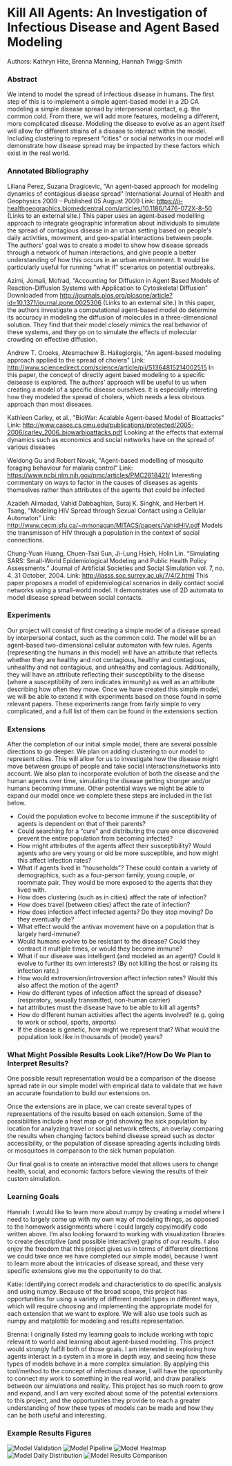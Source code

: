 # Kill All Agents: An Investigation of Infectious Disease and Agent Based Modeling
Authors: Kathryn Hite, Brenna Manning, Hannah Twigg-Smith

### Abstract
We intend to model the spread of infectious disease in humans. The first step of this is to implement a simple agent-based model in a 2D CA modeling a simple disease spread by interpersonal contact, e.g. the common cold. From there, we will add more features, modeling a different, more complicated disease. Modeling the disease to evolve as an agent itself will allow for different strains of a disease to interact within the model.  Including clustering to represent “cities” or social networks in our model will demonstrate how disease spread may be impacted by these factors which exist in the real world. 

### Annotated Bibliography
Liliana Perez, Suzana Dragicevic, "An agent-based approach for modeling dynamics of contagious disease spread" International Journal of Health and Geophysics 2009 – Published 05 August 2009 Link: https://ij-healthgeographics.biomedcentral.com/articles/10.1186/1476-072X-8-50 (Links to an external site.) 
This paper uses an agent-based modelling approach to integrate geographic information about individuals to simulate the spread of contagious disease in an urban setting based on people's daily activities, movement, and geo-spatial interactions between people. The authors' goal was to create a model to show how disease spreads through a network of human interactions, and give people a better understanding of how this occurs in an urban environment. It would be particularly useful for running "what if" scenarios on potential outbreaks.

Azimi, Jomali, Mofrad, “Accounting for Diffusion in Agent Based Models of Reaction-Diffusion Systems with Application to Cytoskeletal Diffusion” Downloaded from http://journals.plos.org/plosone/article?id=10.1371/journal.pone.0025306 (Links to an external site.) In this paper, the authors investigate a computational agent-based model do determine its accuracy in modeling the diffusion of molecules in a three-dimensional solution. They find that their model closely mimics the real behavior of these systems, and they go on to simulate the effects of molecular crowding on effective diffusion.

Andrew T. Crooks, Atesmachew B. Hailegiorgis, "An agent-based modeling approach applied to the spread of cholera" Link: http://www.sciencedirect.com/science/article/pii/S1364815214002515 In this paper, the concept of directly agent based modeling to a specific deisease is explored. The authors' approach will be useful to us when creating a model of a specific disease ourselves. It is especially intereting how they modeled the spread of cholera, which needs a less obvious approach than most diseases.

Kathleen Carley, et al., "BioWar: Acalable Agent-based Model of Bioattacks" Link: http://www.casos.cs.cmu.edu/publications/protected/2005-2006/carley_2006_biowarbioattacks.pdf Looking at the effects that external dynamics such as economics and social networks have on the spread of various diseases

Weidong Gu and Robert Novak, "Agent-based modelling of mosquito foraging behaviour for malaria control" Link: https://www.ncbi.nlm.nih.gov/pmc/articles/PMC2818421/ Interesting commentary on ways to factor in the causes of diseases as agents themselves rather than attributes of the agents that could be infected

Azadeh Alimadad, Vahid Dabbaghian, Suraj K. Singhk, and Herbert H. Tsang, “Modeling HIV Spread through Sexual Contact using a Cellular Automaton” Link: http://www.cecm.sfu.ca/~mmonagan/MITACS/papers/VahidHIV.pdf  Models the transmisson of HIV through a population in the context of social connections. 

Chung-Yuan Huang, Chuen-Tsai Sun, Ji-Lung Hsieh, Holin Lin. “Simulating SARS: Small-World Epidemiological Modeling and Public Health Policy Assessments.”  Journal of Artificial Societies and Social Simulation vol. 7, no. 4. 31 October, 2004.
Link: http://jasss.soc.surrey.ac.uk/7/4/2.html  This paper proposes a model of epidemiological scenarios in daily contact social networks using a small-world model. It demonstrates use of 2D automata to model disease spread between social contacts.


### Experiments
Our project will consist of first creating a simple model of a disease spread by interpersonal contact, such as the common cold. The model will be an agent-based two-dimensional cellular automaton with few rules. Agents (representing the humans in this model) will have an attribute that reflects whether they are healthy and not contagious, healthy and contagious, unhealthy and not contagious, and unhealthy and contagious. Additionally, they will have an attribute reflecting their susceptibility to the disease (where a susceptibility of zero indicates immunity) as well as an attribute describing how often they move.
Once we have created this simple model, we will be able to extend it with experiments based on those found in some relevant papers. These experiments range from fairly simple to very complicated, and a full list of them can be found in the extensions section.

### Extensions
After the completion of our initial simple model, there are several possible directions to go deeper. We plan on adding clustering to our model to represent cities. This will allow for us to investigate how the disease might move between groups of people and take social interactions/networks into account. We also plan to incorporate evolution of both the disease and the human agents over time, simulating the disease getting stronger and/or humans becoming immune. Other potential ways we might be able to expand our model once we complete these steps are included in the list below.


- Could the population evolve to become immune if the susceptibility of agents is dependent on that of their parents?
- Could searching for a “cure” and distributing the cure once discovered prevent the entire population from becoming infected?
- How might attributes of the agents affect their susceptibility? Would agents who are very young or old be more susceptible, and how might this affect infection rates?
- What if agents lived in “households”? These could contain a variety of demographics, such as a four-person family, young couple, or roommate pair. They would be more exposed to the agents that they lived with.
- How does clustering (such as in cities) affect the rate of infection?
- How does travel (between cities) affect the rate of infection?
- How does infection affect infected agents? Do they stop moving? Do they eventually die?
- What effect would the antivax movement have on a population that is largely herd-immune?
- Would humans evolve to be resistant to the disease? Could they contract it multiple times, or would they become immune?
- What if our disease was intelligent (and modeled as an agent)? Could it evolve to further its own interests? (By not killing the host or raising its infection rate.)
- How would extroversion/introversion affect infection rates? Would this also affect the motion of the agent?
- How do different types of infection affect the spread of disease? (respiratory, sexually transmitted, non-human carrier)
- hat attributes must the disease have to be able to kill all agents?
- How do different human activities affect the agents involved? (e.g. going to work or school, sports, airports)
- If the disease is genetic, how might we represent that? What would the population look like in thousands of (model) years?

### What Might Possible Results Look Like?/How Do We Plan to Interpret Results?
One possible result representation would be a comparison of the disease spread rate in our simple model with empirical data to validate that we have an accurate foundation to build our extensions on.


Once the extensions are in place, we can create several types of representations of the results based on each extension.  Some of the possibilities include a heat map or grid showing the sick population by location for analyzing travel or social network effects, an overlay comparing the results when changing factors behind disease spread such as doctor accessibility, or the population of disease spreading agents including birds or mosquitoes in comparison to the sick human population.


Our final goal is to create an interactive model that allows users to change health, social, and economic factors before viewing the results of their custom simulation.

### Learning Goals

Hannah: I would like to learn more about numpy by creating a model where I need to largely come up with my own way of modeling things, as opposed to the homework assignments where I could largely copy/modify code written above. I’m also looking forward to working with visualization libraries to create descriptive (and possible interactive) graphs of our results. I also enjoy the freedom that this project gives us in terms of different directions we could take once we have completed our simple model, because I want to learn more about the intricacies of disease spread, and these very specific extensions give me the opportunity to do that.

Katie: Identifying correct models and characteristics to do specific analysis and using numpy.  Because of the broad scope, this project has opportunities for using a variety of different model types in different ways, which will require choosing and implementing the appropriate model for each extension that we want to explore.  We will also use tools such as numpy and matplotlib for modeling and results representation.

Brenna: I originally listed my learning goals to include working with topic relevant to world and learning about agent-based modeling. This project would strongly  fulfill both of those goals. I am interested in exploring how agents interact in a system in a more in depth way, and seeing how these types of models behave in a more complex simulation.  By applying this tool/method to the concept of infectious disease, I will have the opportunity to connect my work to something in the real world, and draw parallels between our simulations and reality.  This project has so much room to grow and expand, and I am very excited about some of the potential extensions to this project, and the opportunities they provide to reach a greater understanding of how these types of models can be made and how they can be both useful and interesting.

### Example Results Figures

![Model Validation](./images/image18.png?raw=true "Model Validation")
![Model Pipeline](./images/image03.png?raw=true "Model Pipeline")
![Model Heatmap](./images/image15.png?raw=true "Model Heatmap")
![Model Daily Distribution](./images/image02.png?raw=true "Model Daily Distribution")
![Model Results Comparison](./images/image04.png?raw=true "Model Results Comparison")
